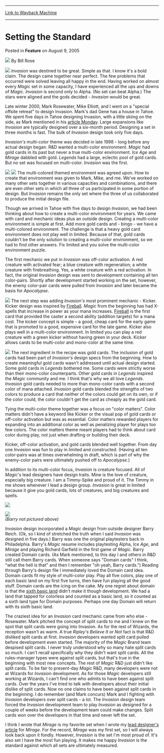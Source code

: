 
---
[Link to Wayback Machine](https://web.archive.org/web/20150602204617/http://magic.wizards.com/en/articles/archive/feature/setting-standard-2005-08-09)

[_metadata_:wayback_url]:- "http://magic.wizards.com/en/articles/archive/feature/setting-standard-2005-08-09"
[_metadata_:wayback_raw_url]:- "https://web.archive.org/web/20150602204617id_/http://magic.wizards.com/en/articles/archive/feature/setting-standard-2005-08-09"
[_metadata_:wayback_capture_timestamp]:- "2015-06-02 20:46:17+00:00"
[_metadata_:generator]:- "Drupal 7 (http://drupal.org)"
[_metadata_:publish_date]:- "2005-08-09"
---


Setting the Standard
====================



 Posted in **Feature**
 on August 9, 2005 






![](https://media.magic.wizards.com/styles/auth_small/public/images/person/authorpic_billrose.jpg)
By Bill Rose












![](https://media.wizards.com/legacy/magic/images/mtgcom/fcpics/features/br_styleguidecover.jpg)
*Invasion* was destined to be great. Simple as that. I know it's a bold claim. The design came together near perfect. The few problems that occurred were solved leaving all happy in the end. Having worked on almost every *Magic* set in some capacity, I have experienced all the ups and downs of *Magic*. *Invasion* is second only to Alpha. (No set can beat Alpha.) The stars were aligned and the gods decided - *Invasion* would be great.


Late winter 2000, Mark Rosewater, Mike Elliott, and I went on a "special offsite retreat" to design Invasion. Mark's dad Gene has a house in Tahoe. We spent five days in Tahoe designing Invasion, with a little skiing on the side, as Mark mentioned in his [article Monday](http://archive.wizards.com/Magic/Magazine/Article.aspx?x=mtgcom/daily/mr188). Large expansions like *Invasion* are typically designed over a six-month period. Designing a set in three months is fast. The bulk of *Invasion* design took only five days.


*Invasion's* multi-color theme was decided in late 1998 - long before any actual design began. R&D wanted a multi-color environment. *Magic* had gold cards in its past but never a true multi-color environment. *Ice Age* and *Mirage* dabbled with gold. *Legends* had a large, eclectic pool of gold cards. But no set was focused on multi-color. *Invasion* was the first.


![](https://media.wizards.com/legacy/magic/images/mtgcom/fcpics/features/br_tsabotavoc.jpg)
![](https://media.wizards.com/legacy/magic/images/mtgcom/fcpics/features/br_tolariancampus.jpg)
The multi-colored themed environment was agreed upon. How to create that environment was given to Mark, Mike, and me. We've worked on many other sets together in various capacities and combinations, and there are even other sets in which all three of us participated in some portion of design. But *Invasion* remains the only set where the three of us collaborated to produce the initial design file.


Though we arrived in Tahoe with five days to design *Invasion*, we had been thinking about how to create a multi-color environment for years. We came with card and mechanic ideas plus an outside design. Creating a multi-color environment is simple at first. Add more gold cards and - bingo - we have a multi-colored environment. The challenge is that a heavy gold card environment does not play well in limited. Because of that, gold cards couldn't be the only solution to creating a multi-color environment, so we had to find other answers. Fix limited and you solve the multi-color environment puzzle.


The first mechanic we put in *Invasion* was off-color activation. A red creature with activated fear; a blue creature with regeneration; a white creature with firebreathing. Yes, a white creature with a red activation. In fact, the original *Invasion* design was sent to development containing all ten color-pairs. Shortly after development started working on the set, however, the enemy color-pair cards were pulled from *Invasion* and later became the basis for *Apocalypse*.


![](https://media.wizards.com/legacy/magic/images/mtgcom/fcpics/features/br_technicians.jpg)
The next step was adding *Invasion's* most prominent mechanic - Kicker. Kicker design was inspired by [Fireball](http://gatherer.wizards.com/Pages/Card/Details.aspx?name=Fireball). *Magic* from the beginning has had X-spells that increase in power as your mana increases. [Fireball](http://gatherer.wizards.com/Pages/Card/Details.aspx?name=Fireball) is the first card that provided the caster a second ability (addition targets) for a mana cost. The kicker concept is simple - a good, cheap card for the early game that is promoted to a good, expensive card for the late game. Kicker also plays well in a multi-color environment. In limited you can play a red creature with a green kicker without having green in your deck. Kicker allows cards to be multi-color and mono-color at the same time.


![](https://media.wizards.com/legacy/magic/images/mtgcom/fcpics/features/br_tobias.jpg)
The next ingredient in the recipe was gold cards. The inclusion of gold cards had been part of *Invasion's* design specs from the beginning. How to create meaningful gold cards wasn't addressed until actual design started. Some gold cards in *Legends* bothered me. Some cards were strictly worse than their mono-color counterparts. Other gold cards in *Legends* inspired the *Magic* community and me. I think that's why we all love *Legends*. *Invasion* gold cards needed to more than mono-color cards with a second color of mana attached. *Invasion* gold cards blended the strengths of two colors to produce a card that neither of the colors could get on its own, or if the color could, the color couldn't get the card as cheaply as the gold card.


Tying the multi-color theme together was a focus on "color matters". Color matters didn't have a keyword like Kicker or the visual pop of gold cards or off-color activation but was as essential. Color matters rewarded players for expanding into an additional color as well as penalizing player for plays too few colors. The color matters theme meant players had to think about card color during play, not just when drafting or building their deck.


Kicker, off-color activation, and gold cards blended well together. From day one *Invasion* was fun to play in limited and constructed. (Having all ten color-pairs was at times overwhelming in draft, which is part of why the enemy-color pairs were ultimately pushed off to *Apocalypse*.)


In addition to its multi-color focus, *Invasion* is creature focused. All of *Magic*'s lead designers have design traits. Mine is the love of creature, especially big creature. I am a Timmy-Spike and proud of it. The Timmy in me shows whenever I lead a design group. *Invasion* is great in limited because it give you gold cards, lots of creatures, and big creatures and spells.


![](https://media.wizards.com/legacy/magic/images/mtgcom/fcpics/features/br_darigaaz.jpg)

![](https://media.wizards.com/legacy/magic/images/mtgcom/fcpics/features/br_phyrexian.jpg)  
*(Barry not pictured above)*



*Invasion* design incorporated a *Magic* design from outside designer Barry Reich. (Ok, so I kind of stretched the truth when I said *Invasion* was designed in five days.) Barry was one the original playtesters back in Philadelphia. Barry's *Magic* resume includes playtesting Alpha, *Ice Age*, and *Mirage* and playing Richard Garfield in the first game of *Magic*. Barry created Domain cards. (As Mark mentioned, to this day I and others in R&D still call them Barry cards. When someone says "Domain cards" I think, "what the hell is that" and then I remember "oh yeah, Barry cards.") Reading through Barry's design file I immediately loved the Domain card idea. Domain cards fit my style of multi-color play. Play all five colors, play one of each basic land on my first five turns, then have fun playing all the good stuff. Domain cards are the icing on the cake. My one regret about domain is that the [sixth basic land](http://archive.wizards.com/Magic/Magazine/Article.aspx?x=mtgcom/arcana/506) didn't make it though development. We had a land that tapped for colorless and counted as a basic land, so it counted as a sixth land type for Domain purposes. Perhaps one day Domain will return with its sixth basic land.


The craziest idea for an *Invasion* card mechanic came from who else - Rosewater. Mark pitched the concept of split cards to me and I knew on the spot that split cards were going into Invasion. As for the rest of Wizards, the reception wasn't as warm. A true *Ripley's Believe It or Not* fact is that R&D disliked split cards at first. *Invasion* developers wanted split card pulled before development even started. The majority of the *Magic* Brand team despised split cards. I never truly understood why so many hate split cards so much. I can't recall specifically why they didn't want split cards. All the rules-manager types were against split cards, but that's true in the beginning with most new concepts. The rest of *Magic* R&D just didn't like split cards. To be fair to present-day *Magic* R&D, many developers were not at Wizards for *Invasion* development. As for those *Magic* developers still working at Wizards, I can't find one who admits to have been against split cards. Over the years I've tried to talk with developers about their initial dislike of split cards. Now no one claims to have been against split cards in the beginning. I do remember (and Mark concurs) Mark and I fighting with *Invasion* developers over split cards - a lot. The *Invasion* design team forced the *Invasion* development team to play *Invasion* as designed for a couple of weeks before the development team could make changes. Split cards won over the developers in that time and never left the set.


I think I wrote that *Mirage* is my favorite set when I wrote my [lead designer's article](http://archive.wizards.com/Magic/Magazine/Article.aspx?x=mtgcom/feature/146) for *Mirage*. For the record, *Mirage* was my first set, so I will always look back upon it fondly. However, *Invasion* is the set I'm most proud of. It's also set I have the most fun playing. It makes me happy *Invasion* is the standard against which all sets are ultimately measured.








